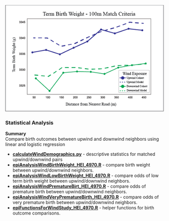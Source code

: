 ![GitHub Logo](/Images/BirthWeight.png)

### Statistical Analysis ###

**Summary** <br>
Compare birth outcomes between upwind and downwind neighbors using linear and logistic regression


- **[calculateWindDemographics.py](https://github.com/larkinandy/Matching_HEI_4970/blob/main/statistical%20analysis/calculateWindDemographics.ipynb)** - descriptive statistics for matched upwind/downwind pairs <br>
- **[epiAnalysisWindBirthWeight_HEI_4970.R](https://github.com/larkinandy/Matching_HEI_4970/blob/main/statistical%20analysis/epiAnalysisWindBirthWeight_HEI_4970.R)** - compare birth weight between upwind/downwind neighbors. <br>
- **[epiAnalysisWindLowBirthWeight_HEI_4970.R](https://github.com/larkinandy/Matching_HEI_4970/blob/main/statistical%20analysis/epiAnalysisWindLowBirthWeight_HEI_4970.R)** - compare odds of low term birth weight between upwind/downwind neighbors. <br>
- **[epiAnalysisWindPrematureBirt_HEI_4970.R](https://github.com/larkinandy/Matching_HEI_4790/tree/master/satistical%20analysis/epiAnalysisWindPrematureBirth_HEI_4970.R)** - compare odds of premature birth between upwind/downwind neighbors. <br>
- **[epiAnalysisWindVeryPrematureBirth_HEI_4970.R](https://github.com/larkinandy/Matching_HEI_4790/tree/master/satistical%20analysis/epiAnalysisWindVeryPrematureBirth_HEI_4970.R)** - compare odds of very premature birth between upwind/downwind neighbors. <br>
- **[epiFunctionsForWindStudy_HEI_4970.R](https://github.com/larkinandy/Matching_HEI_4790/tree/master/satistical%20analysis/epiFunctionsForWindStudy_HEI_4970.R)** - helper functions for birth outcome comparisons. <br>
